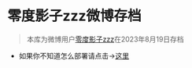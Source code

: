 # 零度影子zzz微博存档
> 本库为微博用户[零度影子zzz](https://m.weibo.cn/u/5362065429)在2023年8月19日存档

- 如果你不知道怎么部署请点击→[这里](https://zj.e-ll.eu.org)
